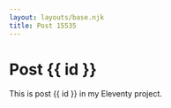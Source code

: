 ```yaml
---
layout: layouts/base.njk
title: Post 15535
---
```


# Post {{ id }}

This is post {{ id }} in my Eleventy project.
